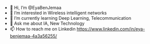 - 👋 Hi, I’m @EyaBenJemaa
- 👀 I’m interested in Wireless intelligent networks
- 🌱 I’m currently learning Deep Learning, Telecommunication
- 💬 Ask me about IA, New Technology
- 📫 How to reach me on Linkedin https://www.linkedin.com/in/eya-benjemaa-4a3a56255/

<!---
EyaBenJemaa/EyaBenJemaa is a ✨ special ✨ repository because its `README.md` (this file) appears on your GitHub profile.
You can click the Preview link to take a look at your changes.
--->
